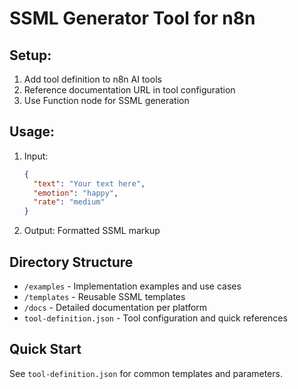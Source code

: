 # SSML Generator Tool for n8n

## Setup:
1. Add tool definition to n8n AI tools
2. Reference documentation URL in tool configuration
3. Use Function node for SSML generation

## Usage:
1. Input: 
   ```json
   {
     "text": "Your text here",
     "emotion": "happy",
     "rate": "medium"
   }
   ```

2. Output:
   Formatted SSML markup

## Directory Structure
- `/examples` - Implementation examples and use cases
- `/templates` - Reusable SSML templates
- `/docs` - Detailed documentation per platform
- `tool-definition.json` - Tool configuration and quick references

## Quick Start
See `tool-definition.json` for common templates and parameters.
